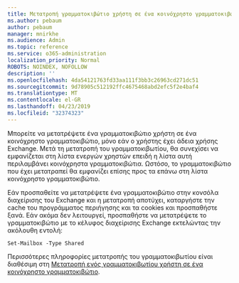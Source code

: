 ```yaml
---
title: Μετατροπή γραμματοκιβώτιο χρήστη σε ένα κοινόχρηστο γραμματοκιβώτιο;
ms.author: pebaum
author: pebaum
manager: mnirkhe
ms.audience: Admin
ms.topic: reference
ms.service: o365-administration
localization_priority: Normal
ROBOTS: NOINDEX, NOFOLLOW
description: ''
ms.openlocfilehash: 4da54121763fd33aa111f3bb3c26963cd271dc51
ms.sourcegitcommit: 9d78905c512192ffc4675468abd2efc5f2e4baf4
ms.translationtype: MT
ms.contentlocale: el-GR
ms.lasthandoff: 04/23/2019
ms.locfileid: "32374323"
---
```

Μπορείτε να μετατρέψετε ένα γραμματοκιβώτιο χρήστη σε ένα κοινόχρηστο γραμματοκιβώτιο, μόνο εάν ο χρήστης έχει άδεια χρήσης Exchange. Μετά τη μετατροπή του γραμματοκιβωτίου, θα συνεχίσει να εμφανίζεται στη λίστα ενεργών χρηστών επειδή η λίστα αυτή περιλαμβάνει κοινόχρηστα γραμματοκιβώτια. Ωστόσο, το γραμματοκιβώτιο που έχει μετατραπεί θα εμφανίζει επίσης προς τα επάνω στη λίστα κοινόχρηστο γραμματοκιβώτιο. 
  
Εάν προσπαθείτε να μετατρέψετε ένα γραμματοκιβώτιο στην κονσόλα διαχείρισης του Exchange και η μετατροπή αποτύχει, καταργήστε την cache του προγράμματος περιήγησης και τα cookies και προσπαθήστε ξανά. Εάν ακόμα δεν λειτουργεί, προσπαθήστε να μετατρέψετε το γραμματοκιβώτιο με το κέλυφος διαχείρισης Exchange εκτελώντας την ακόλουθη εντολή:
  
```
Set-Mailbox -Type Shared
```

Περισσότερες πληροφορίες μετατροπής του γραμματοκιβωτίου είναι διαθέσιμη στη [Μετατροπή ενός γραμματοκιβωτίου χρήστη σε ένα κοινόχρηστο γραμματοκιβώτιο](https://support.office.com/client/2e122487-e1f5-4f26-ba41-5689249d93ba).
  
